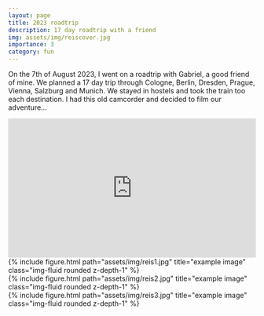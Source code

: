 ```yaml
---
layout: page
title: 2023 roadtrip
description: 17 day roadtrip with a friend
img: assets/img/reiscover.jpg
importance: 3
category: fun
---
```



On the 7th of August 2023, I went on a roadtrip with Gabriel, a good friend of mine. We planned a 17 day trip through Cologne, Berlin, Dresden, Prague, Vienna, Salzburg and Munich. We stayed in hostels and took the train too each destination. I had this old camcorder and decided to film our adventure...

<div class="row">
    <div class="container" id="yt-frame">
  <iframe class="responsive-iframe" src="https://www.youtube.com/embed/qmqv0S_9258?si=1l-9R7a5MyhvJdBI" title="YouTube video player" align="middle" frameborder="0" allow="accelerometer; autoplay; clipboard-write; encrypted-media; gyroscope; picture-in-picture; web-share" allowfullscreen id="test"></iframe>
</div>
<style>
  #yt-frame {
    position: relative;
    width: 100%;
    padding-top: 56.25%;
  }
  #yt-frame>iframe {
    position: absolute;
    top: 0;
    left: 0;
    width: 100%;
    height: 100%;
  }
</style>

</div>

<div class="row">
    <div class="col-sm mt-3 mt-md-0">
        {% include figure.html path="assets/img/reis1.jpg" title="example image" class="img-fluid rounded z-depth-1" %}
    </div>
</div>

<div class="row justify-content-sm-center">
    <div class="col-sm-8 mt-3 mt-md-0">
        {% include figure.html path="assets/img/reis2.jpg" title="example image" class="img-fluid rounded z-depth-1" %}
    </div>
    <div class="col-sm-4 mt-3 mt-md-0">
        {% include figure.html path="assets/img/reis3.jpg" title="example image" class="img-fluid rounded z-depth-1" %}
    </div>
</div>